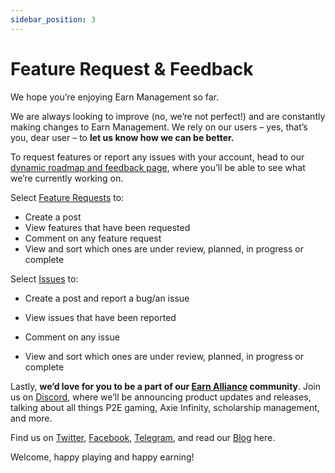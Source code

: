 ```yaml
---
sidebar_position: 3
---
```


# Feature Request & Feedback

We hope you’re enjoying Earn Management so far.

We are always looking to improve (no, we’re not perfect!) and are constantly making changes to Earn Management. We rely on our users – yes, that’s you, dear user – to **let us know how we can be better.**

To request features or report any issues with your account, head to our [dynamic roadmap and feedback page](https://roadmap.earnmanagement.com/), where you’ll be able to see what we’re currently working on.

Select [Feature Requests](https://roadmap.earnmanagement.com/feature-requests) to:

* Create a post
* View features that have been requested
* Comment on any feature request
* View and sort which ones are under review, planned, in progress or complete

Select [Issues](https://roadmap.earnmanagement.com/issues) to:

* Create a post and report a bug/an issue
* View issues that have been reported
* Comment on any issue

* View and sort which ones are under review, planned, in progress or complete

Lastly, **we’d love for you to be a part of our [Earn Alliance](earnalliance.com) community**. Join us on [Discord](https://discord.com/channels/926167446648397836/949220163331432508), where we’ll be announcing product updates and releases, talking about all things P2E gaming, Axie Infinity, scholarship management, and more.

Find us on [Twitter](https://twitter.com/EarnAlliance), [Facebook](https://www.facebook.com/earnalliance/), [Telegram](https://t.me/earnalliance), and read our [Blog](https://earnalliance.com/blog/) here. 

Welcome, happy playing and happy earning! 